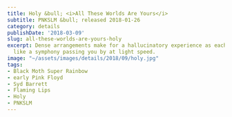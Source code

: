 ```yaml
---
title: Holy &bull; <i>All These Worlds Are Yours</i>
subtitle: PNKSLM &bull; released 2018-01-26
category: details
publishDate: '2018-03-09'
slug: all-these-worlds-are-yours-holy
excerpt: Dense arrangements make for a hallucinatory experience as each song feels
  like a symphony passing you by at light speed.
image: "~/assets/images/details/2018/09/holy.jpg"
tags:
- Black Moth Super Rainbow
- early Pink Floyd
- Syd Barrett
- Flaming Lips
- Holy
- PNKSLM
---
```


